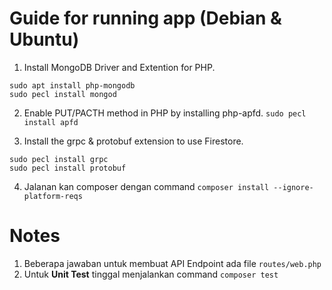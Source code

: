 # Guide for running app (Debian & Ubuntu)

1. Install MongoDB Driver and Extention for PHP.
```
sudo apt install php-mongodb
sudo pecl install mongod
```

2. Enable PUT/PACTH method in PHP by installing php-apfd.
```sudo pecl install apfd```

3. Install the grpc & protobuf extension to use Firestore.
```
sudo pecl install grpc
sudo pecl install protobuf
```
4. Jalanan kan composer dengan command
```composer install --ignore-platform-reqs```

# Notes
1. Beberapa jawaban untuk membuat API Endpoint ada file ```routes/web.php```
2. Untuk **Unit Test** tinggal menjalankan command ```composer test```
